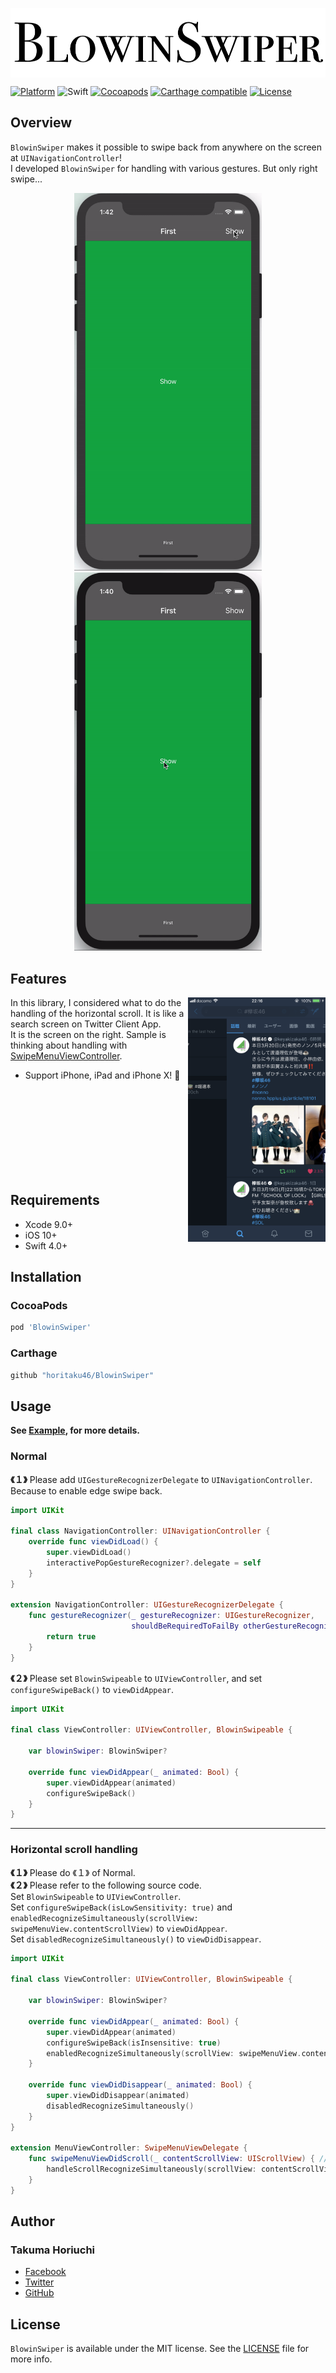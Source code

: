 <p align="center">
    <img src="https://github.com/horitaku46/Assets/blob/master/BlowinSwiper/banner.png" align="center" width="600">
</p>

[![Platform](http://img.shields.io/badge/platform-iOS-blue.svg?style=flat)](https://developer.apple.com/iphone/index.action)
![Swift](https://img.shields.io/badge/Swift-4.0-orange.svg)
[![Cocoapods](https://img.shields.io/badge/Cocoapods-compatible-brightgreen.svg)](https://img.shields.io/badge/Cocoapods-compatible-brightgreen.svg)
[![Carthage compatible](https://img.shields.io/badge/Carthage-Compatible-brightgreen.svg?style=flat)](https://github.com/Carthage/Carthage)
[![License](http://img.shields.io/badge/license-MIT-lightgrey.svg?style=flat)](http://mit-license.org)

## Overview
`BlowinSwiper` makes it possible to swipe back from anywhere on the screen at `UINavigationController`!  
I developed `BlowinSwiper` for handling with various gestures. But only right swipe...

<p align="center">
    <img src="https://github.com/horitaku46/Assets/blob/master/BlowinSwiper/normal.gif" width="300">
    <img src="https://github.com/horitaku46/Assets/blob/master/BlowinSwiper/horizon_scroll.gif" width="300">
</p>

## Features
<img src="https://github.com/horitaku46/Assets/blob/master/BlowinSwiper/twitter_search.png" align="right" width="220">

In this library, I considered what to do the handling of the horizontal scroll. It is like a search screen on Twitter Client App.  
It is the screen on the right.
Sample is thinking about handling with [SwipeMenuViewController](https://github.com/yysskk/SwipeMenuViewController).

- Support iPhone, iPad and iPhone X! 🎉

<br>
<br>
<br>
<br>
<br>
<br>
<br>
<br>

## Requirements
- Xcode 9.0+
- iOS 10+
- Swift 4.0+

## Installation
### CocoaPods
```ruby
pod 'BlowinSwiper'
```
### Carthage
```ruby
github "horitaku46/BlowinSwiper"
```

## Usage
**See [Example](https://github.com/horitaku46/BlowinSwiper/tree/master/Example), for more details.**

### Normal
**《１》** Please add `UIGestureRecognizerDelegate` to `UINavigationController`. Because to enable edge swipe back.

```swift
import UIKit

final class NavigationController: UINavigationController {
    override func viewDidLoad() {
        super.viewDidLoad()
        interactivePopGestureRecognizer?.delegate = self
    }
}

extension NavigationController: UIGestureRecognizerDelegate {
    func gestureRecognizer(_ gestureRecognizer: UIGestureRecognizer,
                           shouldBeRequiredToFailBy otherGestureRecognizer: UIGestureRecognizer) -> Bool {
        return true
    }
}
```

**《２》** Please set `BlowinSwipeable` to `UIViewController`, and set `configureSwipeBack()` to `viewDidAppear`.

```swift
import UIKit

final class ViewController: UIViewController, BlowinSwipeable {

    var blowinSwiper: BlowinSwiper?

    override func viewDidAppear(_ animated: Bool) {
        super.viewDidAppear(animated)
        configureSwipeBack()
    }
}
```
---
### Horizontal scroll handling
**《１》** Please do 《１》 of Normal.  
**《２》** Please refer to the following source code.  
Set `BlowinSwipeable` to `UIViewController`.  
Set `configureSwipeBack(isLowSensitivity: true)` and `enabledRecognizeSimultaneously(scrollView: swipeMenuView.contentScrollView)` to `viewDidAppear`.  
Set `disabledRecognizeSimultaneously()` to `viewDidDisappear`.

```swift
import UIKit

final class ViewController: UIViewController, BlowinSwipeable {

    var blowinSwiper: BlowinSwiper?

    override func viewDidAppear(_ animated: Bool) {
        super.viewDidAppear(animated)
        configureSwipeBack(isInsensitive: true)
        enabledRecognizeSimultaneously(scrollView: swipeMenuView.contentScrollView)
    }

    override func viewDidDisappear(_ animated: Bool) {
        super.viewDidDisappear(animated)
        disabledRecognizeSimultaneously()
    }
}

extension MenuViewController: SwipeMenuViewDelegate {
    func swipeMenuViewDidScroll(_ contentScrollView: UIScrollView) { // added itself to this delegate.
        handleScrollRecognizeSimultaneously(scrollView: contentScrollView)
    }
}
```

## Author
### Takuma Horiuchi
- [Facebook](https://www.facebook.com/profile.php?id=100008388074028)
- [Twitter](https://twitter.com/horitaku_)
- [GitHub](https://github.com/horitaku46)

## License
`BlowinSwiper` is available under the MIT license. See the [LICENSE](./LICENSE) file for more info.
